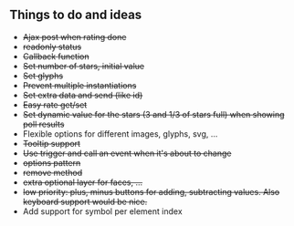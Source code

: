 Things to do and ideas
---

- ~~Ajax post when rating done~~
- ~~readonly status~~
- ~~Callback function~~
- ~~Set number of stars, initial value~~
- ~~Set glyphs~~
- ~~Prevent multiple instantiations~~
- ~~Set extra data and send (like id)~~
- ~~Easy rate get/set~~
- ~~Set dynamic value for the stars (3 and 1/3 of stars full) when showing poll results~~
- Flexible options for different images, glyphs, svg, ...
- ~~Tooltip support~~
- ~~Use trigger and call an event when it's about to change~~
- ~~options pattern~~
- ~~remove method~~
- ~~extra optional layer for faces, ...~~
- ~~low priority: plus, minus buttons for adding, subtracting values. Also keyboard support would be nice.~~
- Add support for symbol per element index
